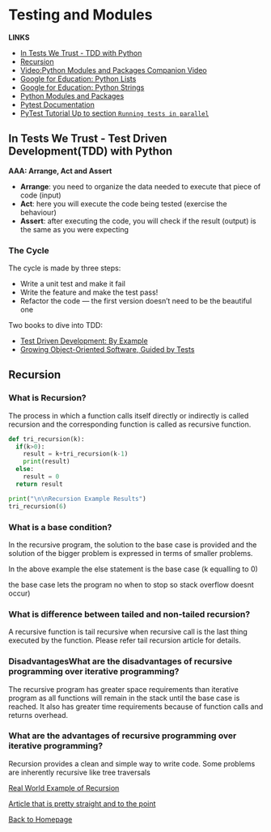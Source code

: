 # Testing and Modules

**LINKS**

- [In Tests We Trust - TDD with Python](hhttps://code.likeagirl.io/in-tests-we-trust-tdd-with-python-af69f47e6932)
- [Recursion](https://www.geeksforgeeks.org/recursion/)
- [Video:Python Modules and Packages Companion Video](https://realpython.com/courses/python-modules-packages/)
- [Google for Education: Python Lists](https://developers.google.com/edu/python/lists)
- [Google for Education: Python Strings](https://developers.google.com/edu/python/strings)
- [Python Modules and Packages](https://realpython.com/python-modules-packages/)
- [Pytest Documentation](https://docs.pytest.org/en/latest/)
- [PyTest Tutorial Up to section `Running tests in parallel`](https://www.guru99.com/pytest-tutorial.html)

## In Tests We Trust - Test Driven Development(TDD) with Python

**AAA: Arrange, Act and Assert**

- **Arrange**: you need to organize the data needed to execute that piece of code (input)
- **Act**: here you will execute the code being tested (exercise the behaviour)
- **Assert**: after executing the code, you will check if the result (output) is the same as you were expecting

### The Cycle

The cycle is made by three steps:

- Write a unit test and make it fail 
- Write the feature and make the test pass!
- Refactor the code — the first version doesn’t need to be the beautiful one

Two books to dive into TDD:

- [Test Driven Development: By Example](https://www.amazon.com.br/Test-Driven-Development-Kent-Beck/dp/0321146530)
- [Growing Object-Oriented Software, Guided by Tests](https://www.amazon.com.br/Growing-Object-Oriented-Software-Guided-Tests/dp/0321503627)


## Recursion

### What is Recursion?
The process in which a function calls itself directly or indirectly is called recursion and the corresponding function is called as recursive function.

```Python
def tri_recursion(k):
  if(k>0):
    result = k+tri_recursion(k-1)
    print(result)
  else:
    result = 0
  return result

print("\n\nRecursion Example Results")
tri_recursion(6)
```
### What is a base condition?

In the recursive program, the solution to the base case is provided and the solution of the bigger problem is expressed in terms of smaller problems.

In the above example the else statement is the base case (k equalling to 0)

the base case lets the program no when to stop so stack overflow doesnt occur)

### What is difference between tailed and non-tailed recursion? 

A recursive function is tail recursive when recursive call is the last thing executed by the function. Please refer tail recursion article for details. 

### DisadvantagesWhat are the disadvantages of recursive programming over iterative programming?

The recursive program has greater space requirements than iterative program as all functions will remain in the stack until the base case is reached. It also has greater time requirements because of function calls and returns overhead.

### What are the advantages of recursive programming over iterative programming?

Recursion provides a clean and simple way to write code. Some problems are inherently recursive like tree traversals


[Real World Example of Recursion](https://stackoverflow.com/questions/105838/real-world-examples-of-recursion)

[Article that is pretty straight and to the point](https://www.programiz.com/python-programming/recursion)

[Back to Homepage](https://ashcaz.github.io/reading-notes)

